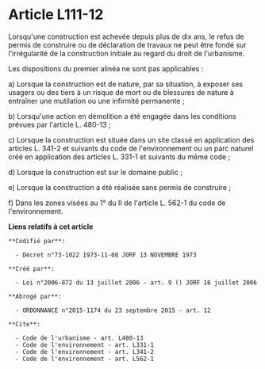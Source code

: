 # Article L111-12

Lorsqu'une construction est achevée depuis plus de dix ans, le refus de permis de construire ou de déclaration de travaux ne
peut être fondé sur l'irrégularité de la construction initiale au regard du droit de l'urbanisme. 

Les dispositions du premier alinéa ne sont pas applicables : 

a) Lorsque la construction est de nature, par sa situation, à exposer ses usagers ou des tiers à un risque de mort ou de
blessures de nature à entraîner une mutilation ou une infirmité permanente ; 

b) Lorsqu'une action en démolition a été engagée dans les conditions prévues par l'article L. 480-13 ; 

c) Lorsque la construction est située dans un site classé en application des articles L. 341-2 et suivants du code de
l'environnement ou un parc naturel créé en application des articles L. 331-1 et suivants du même code ; 

d) Lorsque la construction est sur le domaine public ; 

e) Lorsque la construction a été réalisée sans permis de construire ; 

f) Dans les zones visées au 1° du II de l'article L. 562-1 du code de l'environnement.

**Liens relatifs à cet article**

	**Codifié par**:

	  - Décret n°73-1022 1973-11-08 JORF 13 NOVEMBRE 1973

	**Créé par**:

	  - Loi n°2006-872 du 13 juillet 2006 - art. 9 () JORF 16 juillet 2006

	**Abrogé par**:

	  - ORDONNANCE n°2015-1174 du 23 septembre 2015 - art. 12

	**Cite**:

	  - Code de l'urbanisme - art. L480-13
	  - Code de l'environnement - art. L331-1
	  - Code de l'environnement - art. L341-2
	  - Code de l'environnement - art. L562-1
